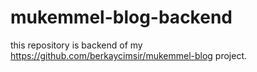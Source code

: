 # mukemmel-blog-backend

this repository is backend of my https://github.com/berkaycimsir/mukemmel-blog project.
